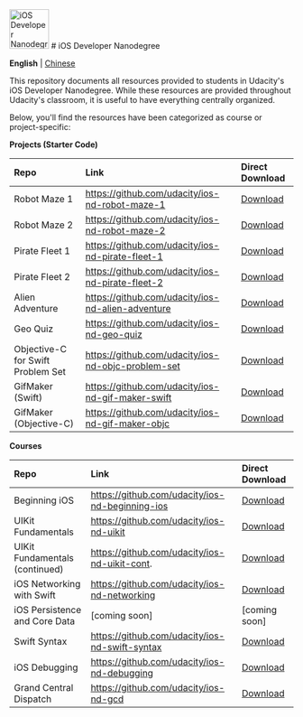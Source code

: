 <img src="https://s3-us-west-1.amazonaws.com/udacity-content/degrees/catalog-images/nd003.png" alt="iOS Developer Nanodegree logo" height="70" >
# iOS Developer Nanodegree

**English** | [Chinese](https://github.com/udacity/ios-nd-repos/blob/master/README_CN.md)

This repository documents all resources provided to students in Udacity's iOS Developer Nanodegree. While these resources are provided throughout Udacity's classroom, it is useful to have everything centrally organized.

Below, you'll find the resources have been categorized as course or project-specific:

**Projects (Starter Code)**

| Repo  | Link  | Direct Download  |
| :---- |:----- |:---------------- |
| Robot Maze 1 | https://github.com/udacity/ios-nd-robot-maze-1 | [Download](https://github.com/udacity/ios-nd-robot-maze-1/archive/master.zip) |
| Robot Maze 2 | https://github.com/udacity/ios-nd-robot-maze-2 | [Download](https://github.com/udacity/ios-nd-robot-maze-2/archive/master.zip) |
| Pirate Fleet 1 | https://github.com/udacity/ios-nd-pirate-fleet-1 | [Download](https://github.com/udacity/ios-nd-pirate-fleet-1/archive/master.zip) |
| Pirate Fleet 2 | https://github.com/udacity/ios-nd-pirate-fleet-2 | [Download](https://github.com/udacity/ios-nd-pirate-fleet-2/archive/master.zip) |
| Alien Adventure | https://github.com/udacity/ios-nd-alien-adventure | [Download](https://github.com/udacity/ios-nd-alien-adventure/archive/master.zip) |
| Geo Quiz | https://github.com/udacity/ios-nd-geo-quiz | [Download](https://github.com/udacity/ios-nd-geo-quiz/archive/master.zip) |
| Objective-C for Swift Problem Set | https://github.com/udacity/ios-nd-objc-problem-set | [Download](https://github.com/udacity/ios-nd-objc-problem-set/archive/master.zip) |
| GifMaker (Swift) | https://github.com/udacity/ios-nd-gif-maker-swift | [Download](https://github.com/udacity/ios-nd-gif-maker-swift/archive/master.zip) |
| GifMaker (Objective-C) | https://github.com/udacity/ios-nd-gif-maker-objc | [Download](https://github.com/udacity/ios-nd-gif-maker-objc) |

**Courses**

| Repo  | Link  | Direct Download  |
| :---- |:----- |:---------------- |
| Beginning iOS | https://github.com/udacity/ios-nd-beginning-ios | [Download](https://github.com/udacity/ios-nd-beginning-ios/archive/master.zip) |
| UIKit Fundamentals | https://github.com/udacity/ios-nd-uikit | [Download](https://github.com/udacity/ios-nd-uikit/archive/master.zip) |
| UIKit Fundamentals (continued) | https://github.com/udacity/ios-nd-uikit-cont. | [Download](https://github.com/udacity/ios-nd-uikit-cont./archive/master.zip) |
| iOS Networking with Swift | https://github.com/udacity/ios-nd-networking | [Download](https://github.com/udacity/ios-nd-networking/archive/master.zip) |
| iOS Persistence and Core Data | [coming soon] | [coming soon] |
| Swift Syntax | https://github.com/udacity/ios-nd-swift-syntax | [Download](https://github.com/udacity/ios-nd-swift-syntax/archive/master.zip) |
| iOS Debugging | https://github.com/udacity/ios-nd-debugging | [Download](https://github.com/udacity/ios-nd-debugging/archive/master.zip) |
| Grand Central Dispatch | https://github.com/udacity/ios-nd-gcd | [Download](https://github.com/udacity/ios-nd-gcd/archive/master.zip) |
